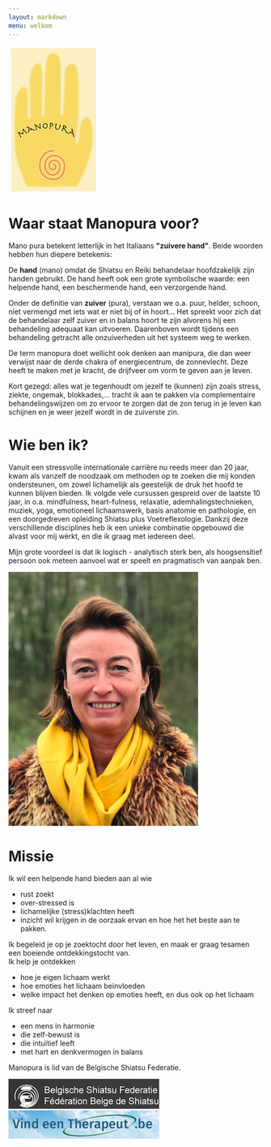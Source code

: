 ```yaml
---
layout: markdown
menu: welkom
---
```

![logo](images/logo.jpg)


# Waar staat Manopura voor?

Mano pura betekent letterlijk in het Italiaans **"zuivere hand"**. Beide woorden hebben hun diepere betekenis:
 
De **hand** (mano) omdat de Shiatsu en Reiki behandelaar hoofdzakelijk zijn handen gebruikt. De hand heeft ook een grote symbolische waarde: een helpende hand, een beschermende hand, een verzorgende hand.
 
Onder de definitie van **zuiver** (pura), verstaan we o.a. puur, helder, schoon, niet vermengd met iets wat er niet bij of in hoort... Het spreekt voor zich dat de behandelaar zelf zuiver en in balans hoort te zijn alvorens hij een behandeling adequaat kan uitvoeren. Daarenboven wordt tijdens een behandeling getracht alle onzuiverheden uit het systeem weg te werken.

De term manopura doet wellicht ook denken aan manipura, die dan weer verwijst naar de derde chakra of energiecentrum, de zonnevlecht. Deze heeft te maken met je kracht, de drijfveer om vorm te geven aan je leven.

Kort gezegd: alles wat je tegenhoudt om jezelf te (kunnen) zijn zoals stress, ziekte, ongemak, blokkades,... tracht ik aan te pakken via complementaire behandelingswijzen om zo ervoor te zorgen dat de zon terug in je leven kan schijnen en je weer jezelf wordt in de zuiverste zin.  

# Wie ben ik?

Vanuit een stressvolle internationale carrière nu reeds meer dan 20 jaar, kwam als vanzelf de noodzaak om methoden op te zoeken die mij konden ondersteunen, om zowel lichamelijk als geestelijk de druk het hoofd te kunnen blijven bieden.
Ik volgde vele cursussen gespreid over de laatste 10 jaar, in o.a. mindfulness, heart-fulness, relaxatie, ademhalingstechnieken, muziek, yoga, emotioneel lichaamswerk, basis anatomie en pathologie, en een doorgedreven opleiding Shiatsu plus Voetreflexologie. Dankzij deze verschillende disciplines heb ik een unieke combinatie opgebouwd die alvast voor mij wèrkt, en die ik graag met iedereen deel.

Mijn grote voordeel is dat ik logisch - analytisch sterk ben, als hoogsensitief persoon ook meteen aanvoel wat er speelt en pragmatisch van aanpak ben.  

![fotofrontwebsitemanopura](images/fotofrontwebsitemanopura.png)

# Missie  

Ik wil een helpende hand bieden aan al wie   
+ rust zoekt
+ over-stressed is
+ lichamelijke (stress)klachten heeft
+ inzicht wil krijgen in de oorzaak ervan en hoe het het beste aan te pakken.  


Ik begeleid je op je zoektocht door het leven, en maak er graag tesamen een boeiende ontdekkingstocht van.   
Ik help je ontdekken  
+ hoe je eigen lichaam werkt
+ hoe emoties het lichaam beinvloeden
+ welke impact het denken op emoties heeft, en dus ook op het lichaam

Ik streef naar  
+ een mens in harmonie
+ die zelf-bewust is
+ die intuïtief leeft 
+ met hart en denkvermogen in balans
  
  
  
Manopura is lid van de Belgische Shiatsu Federatie.


[![belgische shiatsu federatie](images/bsf.png)](http://www.shiatsu.be)
[![vindeentherapeut](images/vindeentherapeut.png)](https://www.vindeentherapeut.be/therapeut/marian-d-wetteren.html)

